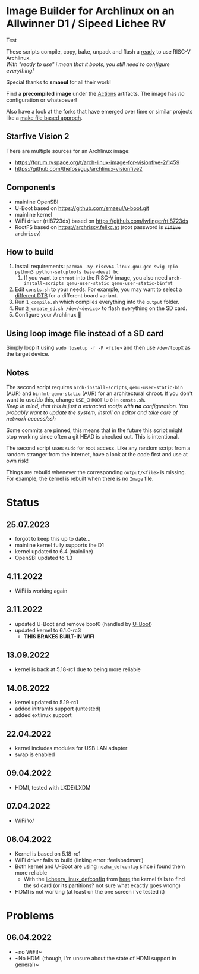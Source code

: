 # Image Builder for Archlinux on an Allwinner D1 / Sipeed Lichee RV

Test

These scripts compile, copy, bake, unpack and flash a [ready](https://wiki.archlinux.org/title/installation_guide#Configure_the_system) to use RISC-V Archlinux.  
*With "ready to use" i mean that it boots, you still need to configure everything!*

Special thanks to **smaeul** for all their work!

Find a **precompiled image** under the [Actions](https://github.com/sehraf/riscv-arch-image-builder/actions) artifacts. The image has _no_ configuration or whatsoever!

Also have a look at the forks that have emerged over time or similar projects like a [make file based approch](https://github.com/hyx0329/riscv-archlinux-d1).

## Starfive Vision 2
There are multiple sources for an Archlinux image:
- https://forum.rvspace.org/t/arch-linux-image-for-visionfive-2/1459
- https://github.com/thefossguy/archlinux-visionfive2

## Components
- mainline OpenSBI
- U-Boot based on https://github.com/smaeul/u-boot.git
- mainline kernel
- WiFi driver (rtl8723ds) based on https://github.com/lwfinger/rtl8723ds
- RootFS based on https://archriscv.felixc.at (root password is ~~`sifive`~~ `archriscv`)

## How to build
1. Install requirements: `pacman -Sy riscv64-linux-gnu-gcc swig cpio python3 python-setuptools base-devel bc`
   1. If you want to `chroot` into the RISC-V image, you also need `arch-install-scripts qemu-user-static qemu-user-static-binfmt`
1. Edit `consts.sh` to your needs. For example, you may want to select a [different DTB](https://github.com/sehraf/riscv-arch-image-builder/blob/5c450da98d578617781ae13f9d2b0850a61b21c4/consts.sh#L22) for a different board variant.
1. Run `1_compile.sh` which compiles everything into the `output` folder.
1. Run `2_create_sd.sh /dev/<device>` to flash everything on the SD card.
1. Configure your Archlinux :rocket:

## Using loop image file instead of a SD card
Simply loop it using `sudo losetup -f -P <file>` and then use `/dev/loopX` as the target device.

## Notes
The second script requires `arch-install-scripts`, `qemu-user-static-bin` (AUR) and `binfmt-qemu-static` (AUR) for an architectural chroot.
If you don't want to use/do this, change `USE_CHROOT` to `0` in `consts.sh`.  
*Keep in mind, that this is just a extracted rootfs with **no** configuration. You probably want to update the system, install an editor and take care of network access/ssh*

Some commits are pinned, this means that in the future this script might stop working since often a git HEAD is checked out. This is intentional.

The second script uses `sudo` for root access. Like any random script from a random stranger from the internet, have a look at the code first and use at own risk!

Things are rebuild whenever the corresponding `output/<file>` is missing. For example, the kernel is rebuilt when there is no `Image` file.

# Status

## 25.07.2023
- forgot to keep this up to date...
- mainline kernel fully supports the D1
- kernel updated to 6.4 (mainline)
- OpenSBI updated to 1.3

## 4.11.2022
- WiFi is working again

## 3.11.2022
- updated U-Boot and remove boot0 (handled by [U-Boot](https://github.com/smaeul/u-boot/releases/tag/d1-2022-10-31))
- updated kernel to 6.1.0-rc3
    - **THIS BRAKES BUILT-IN WIFI**

## 13.09.2022
- kernel is back at 5.18-rc1 due to being more reliable

## 14.06.2022
- kernel updated to 5.19-rc1
- added initramfs support (untested)
- added extlinux support

## 22.04.2022
- kernel includes modules for USB LAN adapter
- swap is enabled
## 09.04.2022
- HDMI, tested with LXDE/LXDM
## 07.04.2022
- WiFi \o/
## 06.04.2022
- Kernel is based on 5.18-rc1
- WiFi driver fails to build (linking error :feelsbadman:)
- Both kernel and U-Boot are using `nezha_defconfig` since i found them more reliable
    - With the [licheerv_linux_defconfig](https://andreas.welcomes-you.com/media/files/licheerv_linux_defconfig) from [here](https://andreas.welcomes-you.com/boot-sw-debian-risc-v-lichee-rv/) the kernel fails to find the sd card (or its partitions? not sure what exactly goes wrong)
- HDMI is not working (at least on the one screen i've tested it)


# Problems
## 06.04.2022
- ~no WiFi!~
- ~No HDMI (though, i'm unsure about the state of HDMI support in general)~

